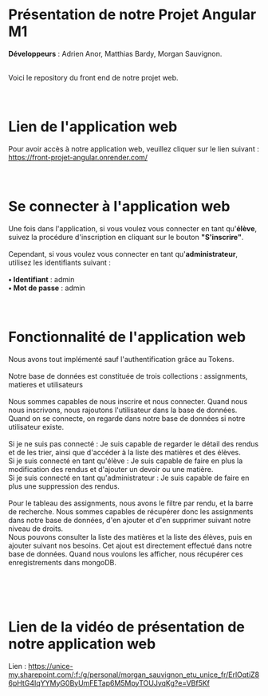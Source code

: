 # Présentation de notre Projet Angular M1

**Développeurs** : Adrien Anor, Matthias Bardy, Morgan Sauvignon. <br><br>

Voici le repository du front end de notre projet web.<br><br><br>

# Lien de l'application web 

Pour avoir accès à notre application web, veuillez cliquer sur le lien suivant : https://front-projet-angular.onrender.com/
 <br><br><br>

# Se connecter à l'application web

Une fois dans l'application, si vous voulez vous connecter en tant qu'**élève**, suivez la procédure d'inscription en cliquant sur le bouton **"S'inscrire"**.
<br><br>
Cependant, si vous voulez vous connecter en tant qu'**administrateur**, utilisez les identifiants suivant : 
<br><br>
**• Identifiant** : admin 
<br>
**• Mot de passe** : admin
<br><br><br>

# Fonctionnalité de l'application web 
Nous avons tout implémenté sauf l'authentification grâce au Tokens. 
<br><br>
Notre base de données est constituée de trois collections : assignments, matieres et utilisateurs
<br><br>
Nous sommes capables de nous inscrire et nous connecter. Quand nous nous inscrivons, nous rajoutons l'utilisateur dans la base de données. Quand on se connecte, on regarde dans notre base de données si notre utilisateur existe. 
<br><br>
Si je ne suis pas connecté : Je suis capable de regarder le détail des rendus et de les trier, ainsi que d'accéder à la liste des matières et des élèves. 
<br>
Si je suis connecté en tant qu'élève : Je suis capable de faire en plus la modification des rendus et d'ajouter un devoir ou une matière. 
<br>
Si je suis connecté en tant qu'administrateur : Je suis capable de faire en plus une suppression des rendus. 
<br><br>
Pour le tableau des assignments, nous avons le filtre par rendu, et la barre de recherche. Nous sommes capables de récupérer donc les assignments dans notre base de données, d'en ajouter et d'en supprimer suivant notre niveau de droits. 
<br>
Nous pouvons consulter la liste des matières et la liste des élèves, puis en ajouter suivant nos besoins. Cet ajout est directement effectué dans notre base de données. Quand nous voulons les afficher, nous récupérer ces enregistrements dans mongoDB. 

<br><br><br>
# Lien de la vidéo de présentation de notre application web
Lien : https://unice-my.sharepoint.com/:f:/g/personal/morgan_sauvignon_etu_unice_fr/ErlOqtiZ86pHtG4IqYYMyG0ByUmFETap6M5MpyTOUJyqKg?e=VBf5Kf
